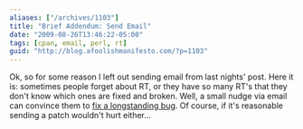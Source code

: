```yaml
---
aliases: ["/archives/1103"]
title: "Brief Addendum: Send Email"
date: "2009-08-26T13:46:22-05:00"
tags: [cpan, email, perl, rt]
guid: "http://blog.afoolishmanifesto.com/?p=1103"
---
```

Ok, so for some reason I left out sending email from last nights' post. Here it
is: sometimes people forget about RT, or they have so many RT's that they don't
know which ones are fixed and broken. Well, a small nudge via email can convince
them to [fix a longstanding
bug](https://metacpan.org/changes/distribution/Perl6-Gather#L26). Of course, if
it's reasonable sending a patch wouldn't hurt either...
